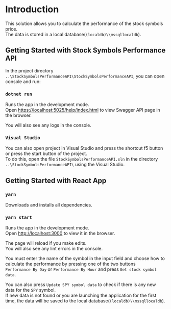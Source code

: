 # Introduction 

This solution allows you to calculate the performance of the stock symbols price.\
The data is stored in a local database(`(localdb)\\mssqllocaldb`).

## Getting Started with Stock Symbols Performance API

In the project directory `..\StockSymbolsPerformanceAPI\StockSymbolsPerformanceAPI`, you can open console and run:

### `dotnet run`

Runs the app in the development mode.\
Open [https://localhost:5025/help/index.html](https://localhost:5025/help/index.html) to view Swagger API page in the browser.

You will also see any logs in the console.

### `Visual Studio`

You can also open project in Visual Studio and press the shortcut f5 button or press the start button of the project.\
To do this, open the file `StockSymbolsPerformanceAPI.sln` in the directory `..\StockSymbolsPerformanceAPI\` using the Visual Studio.

## Getting Started with React App

### `yarn`

Downloads and installs all dependencies.

### `yarn start`

Runs the app in the development mode.\
Open [http://localhost:3000](http://localhost:3000) to view it in the browser.

The page will reload if you make edits.\
You will also see any lint errors in the console.

You must enter the name of the symbol in the input field and choose how to calculate the performance by pressing one of the two buttons\
`Performance By Day` or `Performance By Hour` and press `Get stock symbol data`.

You can also press `Update SPY symbol data` to check if there is any new data for the `SPY` symbol.\
If new data is not found or you are launching the application for the first time, the data will be saved to the local database(`(localdb)\\mssqllocaldb`).
